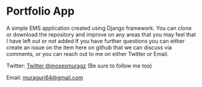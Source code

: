 # Portfolio App

A simple EMS application created using Django framework.
You can clone or download the repository and improve on any areas that you may feel that I have left out or not added
If you have further questions you can either create an issue on the item here on github that we can discuss via comments, or you can reach out to me on either Twitter or Email.

Twitter: [Twitter @mosesmuragz](http://twitter.com/mosesmuragz) (Be sure to follow me too)

Email: muraguri64@gmail.com
